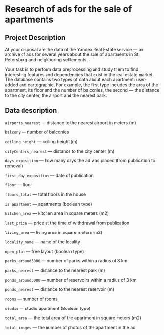 # Research of ads for the sale of apartments

## Project Description

At your disposal are the data of the Yandex Real Estate service — an archive of ads for several years about the sale of apartments in St. Petersburg and neighboring settlements.

Your task is to perform data preprocessing and study them to find interesting features and dependencies that exist in the real estate market.
The database contains two types of data about each apartment: user-added and cartographic. For example, the first type includes the area of the apartment, its floor and the number of balconies, the second — the distance to the city center, the airport and the nearest park.

## Data description

`airports_nearest` — distance to the nearest airport in meters (m)

`balcony` — number of balconies

`ceiling_height` — ceiling height (m)

`cityCenters_nearest` — distance to the city center (m)

`days_exposition` — how many days the ad was placed (from publication to removal)

`first_day_exposition` — date of publication

`floor` — floor

`floors_total` — total floors in the house

`is_apartment` — apartments (boolean type)

`kitchen_area` — kitchen area in square meters (m2)

`last_price` — price at the time of withdrawal from publication

`living_area` — living area in square meters (m2)

`locality_name` — name of the locality

`open_plan` — free layout (boolean type)

`parks_around3000` — number of parks within a radius of 3 km

`parks_nearest` — distance to the nearest park (m)

`ponds_around3000` — number of reservoirs within a radius of 3 km

`ponds_nearest` — distance to the nearest reservoir (m)

`rooms` — number of rooms

`studio` — studio apartment (Boolean type)

`total_area` — the total area of the apartment in square meters (m2)

`total_images` — the number of photos of the apartment in the ad
